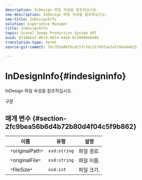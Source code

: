 ```yaml
---
description: InDesign 파일 속성을 참조하십시오.
seo-description: InDesign 파일 속성을 참조하십시오.
seo-title: InDesignInfo
solution: Experience Manager
title: InDesignInfo
topic: Scene7 Image Production System API
uuid: d734bbe2-0bc4-46f4-b4a0-8c39949e8d46
translation-type: tm+mt
source-git-commit: 7bc7b3a86fbcdc57cfdc31745fae3afc06e44b15

---
```



# InDesignInfo{#indesigninfo}

InDesign 파일 속성을 참조하십시오.

구문

## 매개 변수 {#section-2fc9bea56b6d4b72b80d4f04c5f9b862}

| 이름 | 유형 | 설명 |
|---|---|---|
| ` *`originalPath`*` | `xsd:string` | 파일 경로. |
| ` *`originalFile`*` | `xsd:string` | 파일 이름. |
| ` *`fileSize`*` | `xsd:int` | 파일 크기. |

